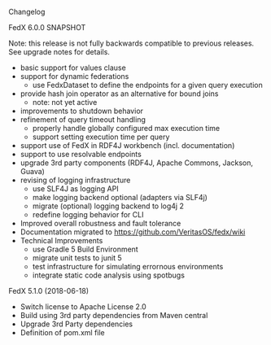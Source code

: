 Changelog

FedX 6.0.0 SNAPSHOT

Note: this release is not fully backwards compatible to previous releases. 
See upgrade notes for details.

 * basic support for values clause
 * support for dynamic federations
   - use FedxDataset to define the endpoints for a given query execution
 * provide hash join operator as an alternative for bound joins
   - note: not yet active
 * improvements to shutdown behavior
 * refinement of query timeout handling
   - properly handle globally configured max execution time
   - support setting execution time per query
 * support use of FedX in RDF4J workbench (incl. documentation)
 * support to use resolvable endpoints
 * upgrade 3rd party components
   (RDF4J, Apache Commons, Jackson, Guava)
 * revising of logging infrastructure
   - use SLF4J as logging API
   - make logging backend optional (adapters via SLF4j)
   - migrate (optional) logging backend to log4j 2
   - redefine logging behavior for CLI
 * Improved overall robustness and fault tolerance
 * Documentation migrated to https://github.com/VeritasOS/fedx/wiki
 * Technical Improvements
   - use Gradle 5 Build Environment
   - migrate unit tests to junit 5
   - test infrastructure for simulating errornous environments
   - integrate static code analysis using spotbugs


FedX 5.1.0 (2018-06-18)
 * Switch license to Apache License 2.0
 * Build using 3rd party dependencies from Maven central
 * Upgrade 3rd Party dependencies
 * Definition of pom.xml file